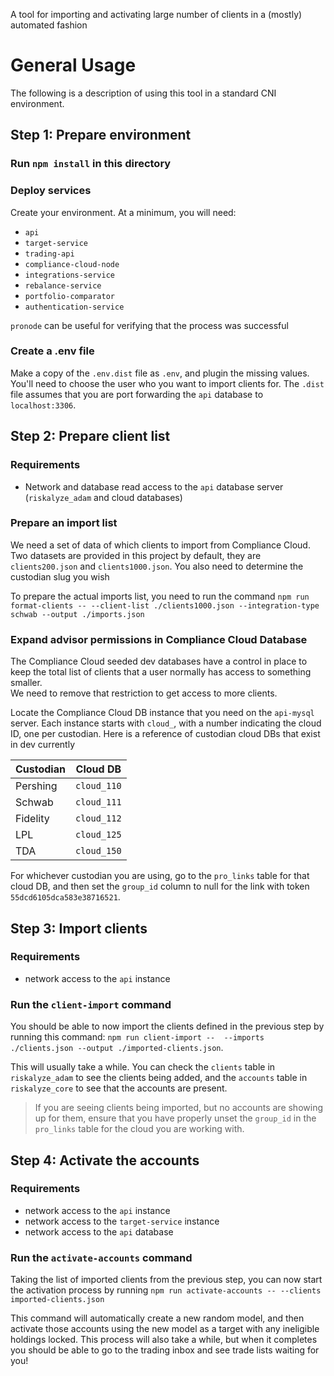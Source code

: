 A tool for importing and activating large number of clients in a (mostly) automated fashion

# General Usage

The following is a description of using this tool in a standard CNI environment.

## Step 1: Prepare environment

### Run `npm install` in this directory

### Deploy services
Create your environment.  At a minimum, you will need:
- `api`
- `target-service`
- `trading-api`
- `compliance-cloud-node`
- `integrations-service`
- `rebalance-service`
- `portfolio-comparator`
- `authentication-service`

`pronode` can be useful for verifying that the process was successful

### Create a .env file

Make a copy of the `.env.dist` file as `.env`, and plugin the missing values.  You'll need to choose the user who you want to import clients for. 
The `.dist` file assumes that you are port forwarding the `api` database to `localhost:3306`.

## Step 2: Prepare client list

### Requirements

- Network and database read access to the `api` database server (`riskalyze_adam` and cloud databases)

### Prepare an import list

We need a set of data of which clients to import from Compliance Cloud.  Two datasets are provided in this project by default,
they are `clients200.json` and `clients1000.json`. You also need to determine the custodian slug you wish

To prepare the actual imports list, you need to run the command `npm run format-clients -- --client-list ./clients1000.json --integration-type schwab --output ./imports.json`

### Expand advisor permissions in Compliance Cloud Database

The Compliance Cloud seeded dev databases have a control in place to keep the total list of clients that a user normally has access to something smaller.  
We need to remove that restriction to get access to more clients.

Locate the Compliance Cloud DB instance that you need on the `api-mysql` server.  Each instance starts with `cloud_`, with a number indicating the cloud ID, one per custodian.
Here is a reference of custodian cloud DBs that exist in dev currently

| Custodian | Cloud DB |
| --------- | -------- |
| Pershing  | `cloud_110` |
| Schwab    | `cloud_111` |
| Fidelity  | `cloud_112` |
| LPL       | `cloud_125` |
| TDA       | `cloud_150` |

For whichever custodian you are using, go to the `pro_links` table for that cloud DB, and then set the `group_id` column to null for the link with token `55dcd6105dca583e38716521`.

## Step 3: Import clients

### Requirements
- network access to the `api` instance

### Run the `client-import` command
You should be able to now import the clients defined in the previous step by running this command: `npm run client-import --  --imports ./clients.json --output ./imported-clients.json`.

This will usually take a while.  You can check the `clients` table in `riskalyze_adam` to see the clients being added, and the `accounts` table in `riskalyze_core` to see that the accounts
are present.

> If you are seeing clients being imported, but no accounts are showing up for them, ensure that you have properly unset the `group_id` in the `pro_links` table for the cloud 
> you are working with.

## Step 4: Activate the accounts

### Requirements
- network access to the `api` instance
- network access to the `target-service` instance
- network access to the `api` database

### Run the `activate-accounts` command
Taking the list of imported clients from the previous step, you can now start the activation process by running `npm run activate-accounts -- --clients imported-clients.json`

This command will automatically create a new random model, and then activate those accounts using the new model as a target with any ineligible holdings locked.  This process will also take a while,
but when it completes you should be able to go to the trading inbox and see trade lists waiting for you!

